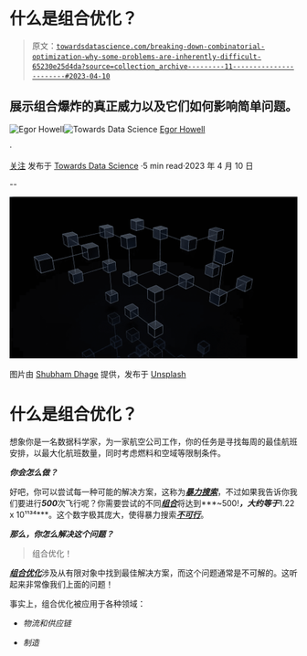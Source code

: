 # 什么是组合优化？

> 原文：[`towardsdatascience.com/breaking-down-combinatorial-optimization-why-some-problems-are-inherently-difficult-65230e25d4da?source=collection_archive---------11-----------------------#2023-04-10`](https://towardsdatascience.com/breaking-down-combinatorial-optimization-why-some-problems-are-inherently-difficult-65230e25d4da?source=collection_archive---------11-----------------------#2023-04-10)

## 展示组合爆炸的真正威力以及它们如何影响简单问题。

[](https://medium.com/@egorhowell?source=post_page-----65230e25d4da--------------------------------)![Egor Howell](https://medium.com/@egorhowell?source=post_page-----65230e25d4da--------------------------------)[](https://towardsdatascience.com/?source=post_page-----65230e25d4da--------------------------------)![Towards Data Science](https://towardsdatascience.com/?source=post_page-----65230e25d4da--------------------------------) [Egor Howell](https://medium.com/@egorhowell?source=post_page-----65230e25d4da--------------------------------)

·

[关注](https://medium.com/m/signin?actionUrl=https%3A%2F%2Fmedium.com%2F_%2Fsubscribe%2Fuser%2F1cac491223b2&operation=register&redirect=https%3A%2F%2Ftowardsdatascience.com%2Fbreaking-down-combinatorial-optimization-why-some-problems-are-inherently-difficult-65230e25d4da&user=Egor+Howell&userId=1cac491223b2&source=post_page-1cac491223b2----65230e25d4da---------------------post_header-----------) 发布于 [Towards Data Science](https://towardsdatascience.com/?source=post_page-----65230e25d4da--------------------------------) ·5 min read·2023 年 4 月 10 日[](https://medium.com/m/signin?actionUrl=https%3A%2F%2Fmedium.com%2F_%2Fvote%2Ftowards-data-science%2F65230e25d4da&operation=register&redirect=https%3A%2F%2Ftowardsdatascience.com%2Fbreaking-down-combinatorial-optimization-why-some-problems-are-inherently-difficult-65230e25d4da&user=Egor+Howell&userId=1cac491223b2&source=-----65230e25d4da---------------------clap_footer-----------)

--

[](https://medium.com/m/signin?actionUrl=https%3A%2F%2Fmedium.com%2F_%2Fbookmark%2Fp%2F65230e25d4da&operation=register&redirect=https%3A%2F%2Ftowardsdatascience.com%2Fbreaking-down-combinatorial-optimization-why-some-problems-are-inherently-difficult-65230e25d4da&source=-----65230e25d4da---------------------bookmark_footer-----------)![](img/e25a11d4888e8f7a8808ec5eff99b3b2.png)

图片由 [Shubham Dhage](https://unsplash.com/@theshubhamdhage?utm_source=medium&utm_medium=referral) 提供，发布于 [Unsplash](https://unsplash.com/?utm_source=medium&utm_medium=referral)

# 什么是组合优化？

想象你是一名数据科学家，为一家航空公司工作，你的任务是寻找每周的最佳航班安排，以最大化航班数量，同时考虑燃料和空域等限制条件。

***你会怎么做？***

好吧，你可以尝试每一种可能的解决方案，这称为[***暴力搜索***](https://en.wikipedia.org/wiki/Brute-force_search)，不过如果我告诉你我们要进行***500***次飞行呢？你需要尝试的不同[***组合***](https://medium.com/towards-data-science/a-primer-on-combinations-and-permutations-d654aacea292)将达到***~500!***，大约等于***1.22 x 10¹¹³⁴***。这个数字极其庞大，使得暴力搜索[***不可行***](https://www.umsl.edu/~siegelj/information_theory/classassignments/Lombardo/04_intractableproblems.html)。

***那么，你怎么解决这个问题？***

> 组合优化！

[***组合优化***](https://en.wikipedia.org/wiki/Combinatorial_optimization)涉及从有限对象中找到最佳解决方案，而这个问题通常是不可解的。这听起来非常像我们上面的问题！

事实上，组合优化被应用于各种领域：

+   *物流和供应链*

+   *制造*
